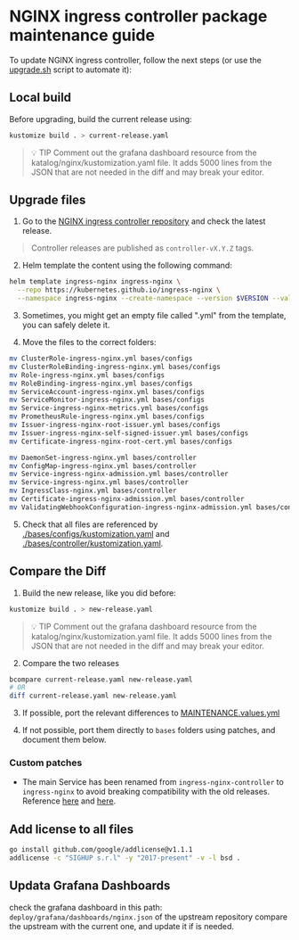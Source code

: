# NGINX ingress controller package maintenance guide

To update NGINX ingress controller, follow the next steps (or use the [upgrade.sh](./upgrade.sh) script to automate it):

## Local build

Before upgrading, build the current release using:

```bash
kustomize build . > current-release.yaml
```

> 💡 TIP
> Comment out the grafana dashboard resource from the katalog/nginx/kustomization.yaml file.
> It adds 5000 lines from the JSON that are not needed in the diff and may break your editor.


## Upgrade files

1. Go to the [NGINX ingress controller repository](https://github.com/kubernetes/ingress-nginx/) and check the latest release.

> Controller releases are published as `controller-vX.Y.Z` tags.

2. Helm template the content using the following command:

```bash
helm template ingress-nginx ingress-nginx \
  --repo https://kubernetes.github.io/ingress-nginx \
  --namespace ingress-nginx --create-namespace --version $VERSION --values MAINTENANCE.values.yml | yq --split-exp '.kind + "-" + .metadata.name'
```

3. Sometimes, you might get an empty file called ".yml" from the template, you can safely delete it.

4. Move the files to the correct folders:

```bash
mv ClusterRole-ingress-nginx.yml bases/configs
mv ClusterRoleBinding-ingress-nginx.yml bases/configs
mv Role-ingress-nginx.yml bases/configs
mv RoleBinding-ingress-nginx.yml bases/configs
mv ServiceAccount-ingress-nginx.yml bases/configs
mv ServiceMonitor-ingress-nginx.yml bases/configs
mv Service-ingress-nginx-metrics.yml bases/configs
mv PrometheusRule-ingress-nginx.yml bases/configs
mv Issuer-ingress-nginx-root-issuer.yml bases/configs
mv Issuer-ingress-nginx-self-signed-issuer.yml bases/configs
mv Certificate-ingress-nginx-root-cert.yml bases/configs

mv DaemonSet-ingress-nginx.yml bases/controller
mv ConfigMap-ingress-nginx.yml bases/controller
mv Service-ingress-nginx-admission.yml bases/controller
mv Service-ingress-nginx.yml bases/controller
mv IngressClass-nginx.yml bases/controller
mv Certificate-ingress-nginx-admission.yml bases/controller
mv ValidatingWebhookConfiguration-ingress-nginx-admission.yml bases/controller
```

5. Check that all files are referenced by [./bases/configs/kustomization.yaml](./bases/configs/kustomization.yaml) and [./bases/controller/kustomization.yaml](./bases/controller/kustomization.yaml).

## Compare the Diff

1. Build the new release, like you did before:

```bash
kustomize build . > new-release.yaml
```

> 💡 TIP
> Comment out the grafana dashboard resource from the katalog/nginx/kustomization.yaml file.
> It adds 5000 lines from the JSON that are not needed in the diff and may break your editor.

2. Compare the two releases

```bash
bcompare current-release.yaml new-release.yaml
# OR
diff current-release.yaml new-release.yaml
```

3. If possible, port the relevant differences to [MAINTENANCE.values.yml](./MAINTENANCE.values.yml)

4. If not possible, port them directly to `bases` folders using patches, and document them below.

### Custom patches

- The main Service has been renamed from `ingress-nginx-controller` to `ingress-nginx` to avoid breaking compatibility with the old releases. Reference [here](./bases/controller/kustomization.yaml#24) and [here](./MAINTENANCE.values.yml#17).

## Add license to all files

```bash
go install github.com/google/addlicense@v1.1.1
addlicense -c "SIGHUP s.r.l" -y "2017-present" -v -l bsd .
```

## Updata Grafana Dashboards

check the grafana dashboard in this path: `deploy/grafana/dashboards/nginx.json` of the upstream repository
compare the upstream with the current one, and update it if is needed.
